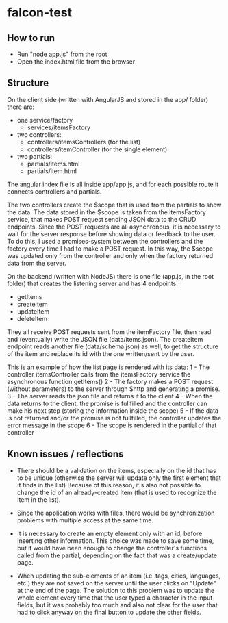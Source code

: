 # falcon-test
## How to run
- Run "node app.js" from the root
- Open the index.html file from the browser



## Structure

On the client side (written with AngularJS and stored in the app/ folder) there are:
- one service/factory
	- services/itemsFactory
- two controllers:
	- controllers/itemsControllers (for the list)
	- controllers/itemController (for the single element)
- two partials:
	- partials/items.html
	- partials/item.html
	
The angular index file is all inside app/app.js, and for each possible route it connects controllers and partials.

The two controllers create the $scope that is used from the partials to show the data.
The data stored in the $scope is taken from the itemsFactory service, that makes POST request sending JSON data to the CRUD endpoints.
Since the POST requests are all asynchronous, it is necessary to wait for the server response before showing data or feedback to the user.
To do this, I used a promises-system between the controllers and the factory every time I had to make a POST request.
In this way, the $scope was updated only from the controller and only when the factory returned data from the server.

On the backend (written with NodeJS) there is one file (app.js, in the root folder) that creates the listening server and has 4 endpoints:
- getItems
- createItem
- updateItem
- deleteItem

They all receive POST requests sent from the itemFactory file, then read and (eventually) write the JSON file (data/items.json).
The createItem endpoint reads another file (data/schema.json) as well, to get the structure of the item and replace its id with the one
written/sent by the user.



This is an example of how the list page is rendered with its data:
1 - The controller itemsController calls from the itemsFactory service the asynchronous function getItems()
2 - The factory makes a POST request (without parameters) to the server through $http and generating a promise.
3 - The server reads the json file and returns it to the client
4 - When the data returns to the client, the promise is fullfilled and the controller can make his next step (storing the information inside the scope)
5 - If the data is not returned and/or the promise is not fullfilled, the controller updates the error message in the scope
6 - The scope is rendered in the partial of that controller



## Known issues / reflections

- There should be a validation on the items, especially on the id that has to be unique 
(otherwise the server will update only the first element that it finds in the list)
Because of this reason, it's also not possible to change the id of an already-created item (that is used to recognize the item in the list).

- Since the application works with files, there would be synchronization problems with multiple access at the same time.

- It is necessary to create an empty element only with an id, before inserting other information.
This choice was made to save some time, but it would have been enough to change the controller's functions called from the partial, depending on the fact that was a create/update page. 

- When updating the sub-elements of an item (i.e. tags, cities, languages, etc.) they are not saved on the server until the user clicks on "Update" at the end of the page. The solution to this problem was to update the whole element every time that the user typed a character in the input fields, but it was probably too much and also not clear for the user that had to click anyway on the final button to update the other fields.
